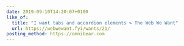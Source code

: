 ```yaml
---
date: 2019-09-10T14:20:07+0100
like_of:
  title: "I want tabs and accordion elements ↬ The Web We Want"
  url: https://webwewant.fyi/wants/21/
posting_method: https://omnibear.com
---
```

